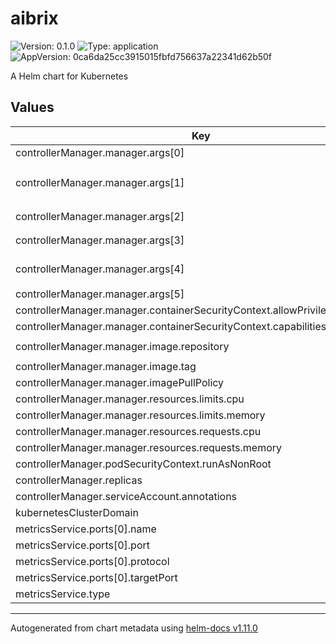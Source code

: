 # aibrix

![Version: 0.1.0](https://img.shields.io/badge/Version-0.1.0-informational?style=flat-square) ![Type: application](https://img.shields.io/badge/Type-application-informational?style=flat-square) ![AppVersion: 0ca6da25cc3915015fbfd756637a22341d62b50f](https://img.shields.io/badge/AppVersion-0ca6da25cc3915015fbfd756637a22341d62b50f-informational?style=flat-square)

A Helm chart for Kubernetes

## Values

| Key | Type | Default | Description |
|-----|------|---------|-------------|
| controllerManager.manager.args[0] | string | `"--leader-elect"` |  |
| controllerManager.manager.args[1] | string | `"--leader-election-id=aibrix-pod-autoscaler-controller"` |  |
| controllerManager.manager.args[2] | string | `"--health-probe-bind-address=:8081"` |  |
| controllerManager.manager.args[3] | string | `"--metrics-bind-address=0"` |  |
| controllerManager.manager.args[4] | string | `"--controllers=pod-autoscaler-controller"` |  |
| controllerManager.manager.args[5] | string | `"--disable-webhook"` |  |
| controllerManager.manager.containerSecurityContext.allowPrivilegeEscalation | bool | `false` |  |
| controllerManager.manager.containerSecurityContext.capabilities.drop[0] | string | `"ALL"` |  |
| controllerManager.manager.image.repository | string | `"aibrix/controller-manager"` |  |
| controllerManager.manager.image.tag | string | `"nightly"` |  |
| controllerManager.manager.imagePullPolicy | string | `"IfNotPresent"` |  |
| controllerManager.manager.resources.limits.cpu | string | `"500m"` |  |
| controllerManager.manager.resources.limits.memory | string | `"512Mi"` |  |
| controllerManager.manager.resources.requests.cpu | string | `"10m"` |  |
| controllerManager.manager.resources.requests.memory | string | `"64Mi"` |  |
| controllerManager.podSecurityContext.runAsNonRoot | bool | `true` |  |
| controllerManager.replicas | int | `1` |  |
| controllerManager.serviceAccount.annotations | object | `{}` |  |
| kubernetesClusterDomain | string | `"cluster.local"` |  |
| metricsService.ports[0].name | string | `"http"` |  |
| metricsService.ports[0].port | int | `8080` |  |
| metricsService.ports[0].protocol | string | `"TCP"` |  |
| metricsService.ports[0].targetPort | int | `8080` |  |
| metricsService.type | string | `"ClusterIP"` |  |

----------------------------------------------
Autogenerated from chart metadata using [helm-docs v1.11.0](https://github.com/norwoodj/helm-docs/releases/v1.11.0)
